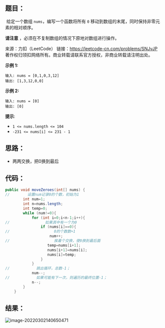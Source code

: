 ## 题目：

​	给定一个数组 `nums`，编写一个函数将所有 `0` 移动到数组的末尾，同时保持非零元素的相对顺序。

**请注意** ，必须在不复制数组的情况下原地对数组进行操作。



来源：力扣（LeetCode） 链接：https://leetcode-cn.com/problems/SNJvJP 著作权归领扣网络所有。商业转载请联系官方授权，非商业转载请注明出处。

<!--more-->

**示例 1:**

```
输入: nums = [0,1,0,3,12]
输出: [1,3,12,0,0]
```

**示例 2:**

```
输入: nums = [0]
输出: [0]
```

**提示**:

- `1 <= nums.length <= 104`
- `-231 <= nums[i] <= 231 - 1`

## 思路：

- 两两交换，把0换到最后

## 代码：

```java
public void moveZeroes(int[] nums) {
//        设置num记录0的个数，初始为1
        int num=1;
        int n=nums.length;
        int temp=0;
        while (num!=0){
            for (int i=0;i<n-1;i++){
//                如果其中有一个为0
                if (nums[i]==0){
//                    0的个数数+1
                    num++;
//                    挨着个交换，使0换到最后面
                   temp=nums[i+1];
                   nums[i+1]=nums[i];
                   nums[i]=temp;
                }
            }
//            跳出循环，总数-1；
            num--;
//            如果可能有下一次，则遍历的最终位置-1；
            n--;
        }
    }
```

## 结果：

![image-20220302140650471](https://gitee.com/misteryliu/typora/raw/master/image/image-20220302140650471.png)